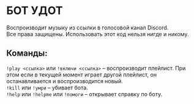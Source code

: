 # БОТ УДОТ

Воспроизводит музыку из ссылки в голосовой канал Discord.  
Все права защищены. Использовать этот код нельзя нигде и никому.

## Команды:

`!play <ссылка>` или `!включи <ссылка>` – воспроизводит плейлист. При этом если в текущей момент играет другой плейлист, он останавливается и воспроизводится новый.  
`!kill` или `!умри` – убивает бота.  
`!help` или `!helpme` или `!помоги` – открывает справку по боту.  